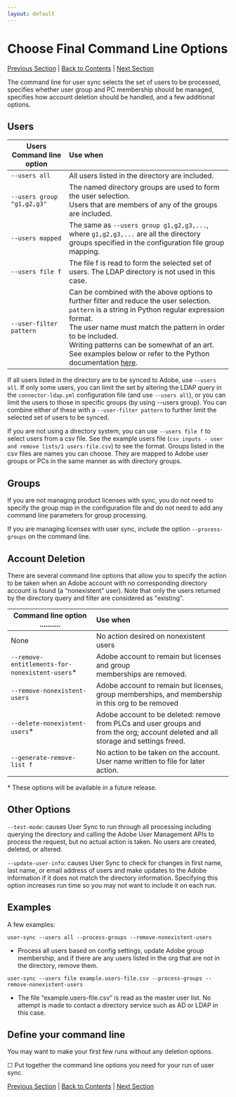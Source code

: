 ```yaml
---
layout: default
---
```


# Choose Final Command Line Options

[Previous Section](monitoring.md) \| [Back to Contents](index.md) \|  [Next Section](scheduling.md)

The command line for user sync selects the set of users to be processed, specifies whether user group and PC membership should be managed, specifies how account deletion should be handled, and a few additional options.

## Users


| Users Command line option  | Use when           |
| ------------- |:-------------| 
|   `--users all` |    All users listed in the directory are included.  |
|   `--users group "g1,g2,g3"`  |    The named directory groups are used to form the user selection. <br>Users that are members of any of the groups are included.  |
|   `--users mapped`  |    The same as `--users group g1,g2,g3,...`, where `g1,g2,g3,...` are all the directory groups specified in the configuration file group mapping.|
|   `--users file f`  |    The file f is read to form the selected set of users.  The LDAP directory is not used in this case. |
|   `--user-filter pattern`    |  Can be combined with the above options to further filter and reduce the user selection. <br>`pattern` is a string in Python regular expression format.  <br>The user name must match the pattern in order to be included.  <br>Writing patterns can be somewhat of an art.  See examples below or refer to the Python documentation [here](https://docs.python.org/2/library/re.html). |


If all users listed in the directory are to be synced to Adobe, use `--users all`.  If only some users, you can limit the set by altering the LDAP query in the `connector-ldap.yml` configuration file (and use `--users all`), or you can limit the users to those in specific groups (by using --users group).  You can combine either of these with a `--user-filter pattern` to further limit the selected set of users to be synced.

If you are not using a directory system, you can use `--users file f` to select users from a csv file.  See the example users file (`csv inputs - user and remove lists/1 users-file.csv`) to see the format.  Groups listed in the csv files are names you can choose.  They are mapped to Adobe user groups or PCs in the same manner as with directory groups.

## Groups

If you are not managing product licenses with sync, you do not need to specify the group map in the configuration file and do not need to add any command line parameters for group processing.

If you are managing licenses with user sync, include the option `--process-groups` on the command line.


## Account Deletion


There are several command line options that allow you to specify the action to be taken when an Adobe account with no corresponding directory account is found (a “nonexistent” user).
Note that only the users returned by the directory query and filter are considered as "existing".



| Command line option       ...........| Use when           |
| ------------- |:-------------| 
|   None                        |  No action desired on nonexistent users |
|   `--remove-entitlements-for-nonexistent-users`\* |    Adobe account to remain but licenses and group <br>memberships are removed.  |
|   `--remove-nonexistent-users`  |    Adobe account to remain but licenses, group memberships, and membership in this org to be removed   |
|   `--delete-nonexistent-users`\*  |    Adobe account to be deleted: remove from PLCs and user groups and <br>from the org; account deleted and all storage and settings freed. |
|   `--generate-remove-list f`    |  No action to be taken on the account.  User name written to file for later action. |

\* These options will be available in a future release.

## Other Options

`--test-mode`:  causes User Sync to run through all processing including querying the directory and calling the Adobe User Management APIs to process the request, but no actual action is taken.  No users are created, deleted, or altered.

`--update-user-info`: causes User Sync to check for changes in first name, last name, or email address of users and make updates to the Adobe information if it does not match the directory information.  Specifying this option increases run time so you may not want to include it on each run.


## Examples

A few examples:

`user-sync --users all --process-groups --remove-nonexistent-users`

- Process all users based on config settings, update Adobe group membership, and if there are any users listed in the org that are not in the directory, remove them.
    
`user-sync --users file example.users-file.csv --process-groups --remove-nonexistent-users`

- The file “example.users-file.csv” is read as the master user list. No attempt is made to contact a directory service such as AD or LDAP in this case.

## Define your command line

You may want to make your first few runs without any deletion options.

&#9744;  Put together the command line options you need for your run of user sync.


[Previous Section](monitoring.md) \| [Back to Contents](index.md) \|  [Next Section](scheduling.md)
